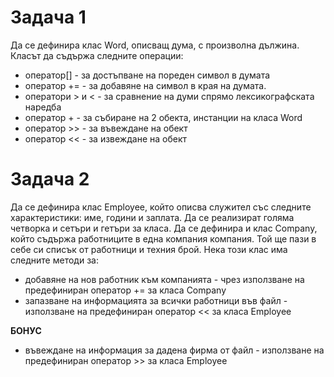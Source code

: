 # **Задача 1**
Да се дефинира клас Word, описващ дума, с произволна дължина. 
Класът да съдържа следните операции:
  * оператор[] - за достъпване на пореден символ в думата
  * оператор += - за добавяне на символ в края на думата. 
  * оператори > и < - за сравнение на думи спрямо лексикографската наредба
  * оператор +  - за събиране на 2 обекта, инстанции на класа Word
  * оператор >> - за въвеждане на обект 
  * оператор << - за извеждане на обект
  
 # **Задача 2**
 Да се дефинира клас Employee, който описва служител със следните характеристики: име, години и заплата. Да се реализират голяма четворка и сетъри и гетъри за класа. 
Да се дефинира и клас Company, който съдържа работниците в една компания компания. Той ще пази в себе си списък от работници и
техния брой. Нека този клас има следните методи за:
 * добавяне на нов работник към компанията - чрез използване на предефиниран оператор += за класа Company
 * запазване на информацията за всички работници във файл - използване на предефиниран оператор << за класа Employee

**БОНУС**
 * въвеждане на информация за дадена фирма от файл - използване на предефиниран оператор >> за класа Employee
